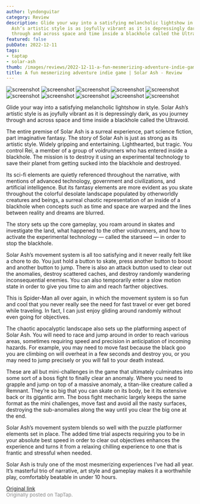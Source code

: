 ```yaml
---
author: lyndonguitar
category: Review
description: Glide your way into a satisfying melancholic lightshow in style. Solar
  Ash’s artistic style is as joyfully vibrant as it is depressingly dark, as you journey
  through and across space and time inside a blackhole called the Ultravoid.
featured: false
pubDate: 2022-12-11
tags:
- taptap
- solar-ash
thumb: /images/reviews/2022-12-11-a-fun-mesmerizing-adventure-indie-game--solar-ash---review-0.avif
title: A fun mesmerizing adventure indie game | Solar Ash - Review
---
```


<div class="gallery">
  <img src="/images/reviews/2022-12-11-a-fun-mesmerizing-adventure-indie-game--solar-ash---review-0.avif" alt="screenshot" />
  <img src="/images/reviews/2022-12-11-a-fun-mesmerizing-adventure-indie-game--solar-ash---review-1.avif" alt="screenshot" />
  <img src="/images/reviews/2022-12-11-a-fun-mesmerizing-adventure-indie-game--solar-ash---review-2.avif" alt="screenshot" />
  <img src="/images/reviews/2022-12-11-a-fun-mesmerizing-adventure-indie-game--solar-ash---review-3.avif" alt="screenshot" />
  <img src="/images/reviews/2022-12-11-a-fun-mesmerizing-adventure-indie-game--solar-ash---review-4.avif" alt="screenshot" />
  <img src="/images/reviews/2022-12-11-a-fun-mesmerizing-adventure-indie-game--solar-ash---review-5.avif" alt="screenshot" />
  <img src="/images/reviews/2022-12-11-a-fun-mesmerizing-adventure-indie-game--solar-ash---review-6.avif" alt="screenshot" />
  <img src="/images/reviews/2022-12-11-a-fun-mesmerizing-adventure-indie-game--solar-ash---review-7.avif" alt="screenshot" />
  <img src="/images/reviews/2022-12-11-a-fun-mesmerizing-adventure-indie-game--solar-ash---review-8.avif" alt="screenshot" />
  <img src="/images/reviews/2022-12-11-a-fun-mesmerizing-adventure-indie-game--solar-ash---review-9.avif" alt="screenshot" />
</div>

Glide your way into a satisfying melancholic lightshow in style. Solar Ash’s artistic style is as joyfully vibrant as it is depressingly dark, as you journey through and across space and time inside a blackhole called the Ultravoid.

The entire premise of Solar Ash is a surreal experience, part science fiction, part imaginative fantasy. The story of Solar Ash is just as strong as its artistic style. Widely gripping and entertaining. Lighthearted, but tragic. You control Rei, a member of a group of voidrunners who has entered inside a blackhole. The mission is to destroy it using an experimental technology to save their planet from getting sucked into the blackhole and destroyed.

Its sci-fi elements are quietly referenced throughout the narrative, with mentions of advanced technology, government and civilizations, and artificial intelligence. But its fantasy elements are more evident as you skate throughout the colorful desolate landscape populated by otherworldly creatures and beings, a surreal chaotic representation of an inside of a blackhole when concepts such as time and space are warped and the lines between reality and dreams are blurred.

The story sets up the core gameplay, you roam around in skates and investigate the land, what happened to the other voidrunners, and how to activate the experimental technology — called the starseed — in order to stop the blackhole.

Solar Ash’s movement system is all too satisfying and it never really felt like a chore to do. You just hold a button to skate, press another button to boost and another button to jump. There is also an attack button used to clear out the anomalies, destroy scattered caches, and destroy randomly wandering inconsequential enemies. You can also temporarily enter a slow motion state in order to give you time to aim and reach farther objectives.

This is Spider-Man all over again, in which the movement system is so fun and cool that you never really see the need for fast travel or ever get bored while traveling. In fact, I can just enjoy gliding around randomly without even going for objectives.

The chaotic apocalyptic landscape also sets up the platforming aspect of Solar Ash. You will need to race and jump around in order to reach various areas, sometimes requiring speed and precision in anticipation of incoming hazards. For example, you may need to move fast because the black goo you are climbing on will overheat in a few seconds and destroy you, or you may need to jump precisely or you will fall to your death instead.

These are all but mini-challenges in the game that ultimately culminates into some sort of a boss fight to finally clear an anomaly. Where you need to grapple and jump on top of a massive anomaly, a titan-like creature called a Remnant. They’re so big that you can skate on its body, be it its extensive back or its gigantic arm. The boss fight mechanic largely keeps the same format as the mini challenges, move fast and avoid all the nasty surfaces, destroying the sub-anomalies along the way until you clear the big one at the end.

Solar Ash’s movement system blends so well with the puzzle platformer elements set in place. The added time trial aspects requiring you to be in your absolute best speed in order to clear out objectives enhances the experience and turns it from a relaxing chilling experience to one that is frantic and stressful when needed.

Solar Ash is truly one of the most mesmerizing experiences I’ve had all year. It’s masterful trio of narrative, art style and gameplay makes it a worthwhile play, comfortably beatable in under 10 hours.

[Original link](https://www.taptap.io/post/3689574)<br><span style="font-size: 0.95em; color: #888;">Originally posted on TapTap.</span>